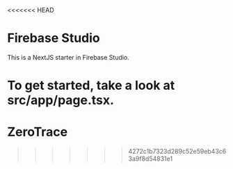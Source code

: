 <<<<<<< HEAD
# Firebase Studio

This is a NextJS starter in Firebase Studio.

To get started, take a look at src/app/page.tsx.
=======
# ZeroTrace
>>>>>>> 4272c1b7323d289c52e59eb43c63a9f8d54831e1
